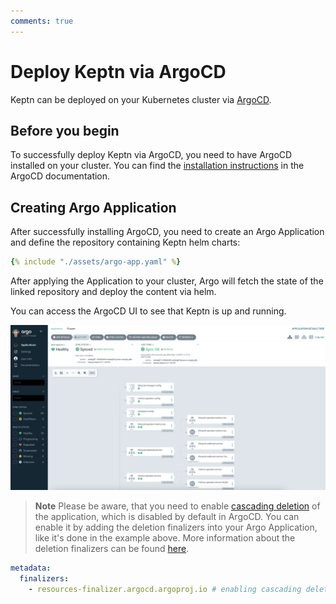 ```yaml
---
comments: true
---
```


# Deploy Keptn via ArgoCD

Keptn can be deployed on your Kubernetes cluster
via [ArgoCD](https://argoproj.github.io/cd/).

## Before you begin

To successfully deploy Keptn via ArgoCD, you need to
have ArgoCD installed on your cluster.
You can find the
[installation instructions](https://argo-cd.readthedocs.io/en/stable/operator-manual/installation/)
in the ArgoCD documentation.

## Creating Argo Application

After successfully installing ArgoCD, you need to create
an Argo Application and define the
repository containing Keptn helm charts:

```yaml
{% include "./assets/argo-app.yaml" %}
```

After applying the Application to your cluster,
Argo will fetch the state of the linked repository
and deploy the content via helm.

You can access the ArgoCD UI to see that
Keptn is up and running.

![keptn argo](./assets/argo-keptn.png)

> **Note**
Please be aware, that you need to enable
[cascading deletion](https://kubernetes.io/docs/concepts/architecture/garbage-collection/#cascading-deletion)
of the application, which is disabled by default in ArgoCD.
You can enable it by adding the deletion finalizers into your
Argo Application, like it's done in the example above.
More information about the deletion finalizers can be found
[here](https://argo-cd.readthedocs.io/en/stable/user-guide/app_deletion/#about-the-deletion-finalizer).

```yaml
metadata:
  finalizers:
    - resources-finalizer.argocd.argoproj.io # enabling cascading deletion
```
